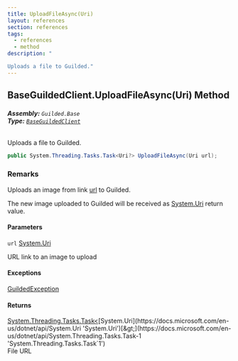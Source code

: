 ```yaml
---
title: UploadFileAsync(Uri)
layout: references
section: references
tags:
  - references
  - method
description: "

Uploads a file to Guilded."
---
```


## BaseGuildedClient.UploadFileAsync(Uri) Method
###### **Assembly:** `Guilded.Base`<br/>**Type:** [`BaseGuildedClient`](BaseGuildedClient.md 'Guilded.Base.BaseGuildedClient')

Uploads a file to Guilded.

```csharp
public System.Threading.Tasks.Task<Uri?> UploadFileAsync(Uri url);
```

### Remarks
  
Uploads an image from link [url](BaseGuildedClient.UploadFileAsync(Uri).md#Guilded.Base.BaseGuildedClient.UploadFileAsync(Uri).url 'Guilded.Base.BaseGuildedClient.UploadFileAsync(Uri).url') to Guilded.  
  
The new image uploaded to Guilded will be received as [System.Uri](https://docs.microsoft.com/en-us/dotnet/api/System.Uri 'System.Uri') return value.
#### Parameters

<a name='Guilded.Base.BaseGuildedClient.UploadFileAsync(Uri).url'></a>

`url` [System.Uri](https://docs.microsoft.com/en-us/dotnet/api/System.Uri 'System.Uri')

URL link to an image to upload

#### Exceptions

[GuildedException](GuildedException.md 'Guilded.Base.GuildedException')

#### Returns
[System.Threading.Tasks.Task&lt;](https://docs.microsoft.com/en-us/dotnet/api/System.Threading.Tasks.Task-1 'System.Threading.Tasks.Task`1')[System.Uri](https://docs.microsoft.com/en-us/dotnet/api/System.Uri 'System.Uri')[&gt;](https://docs.microsoft.com/en-us/dotnet/api/System.Threading.Tasks.Task-1 'System.Threading.Tasks.Task`1')  
File URL